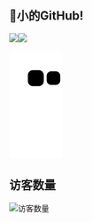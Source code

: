 ##  🤯小的GitHub!

<img align="" height="126px" src="https://github-readme-stats.vercel.app/api?username=linqiwanglqw&hide_title=true&hide_border=true&show_icons=true&include_all_commits=true&line_height=21&bg_color=0,D36A53,834E86&text_color=FFFFFF&icon_color=FFFFFF&locale=cn" /><img align="" height="126px" src="https://github-readme-stats.vercel.app/api/top-langs/?username=linqiwanglqw&hide_title=true&hide_border=true&layout=compact&bg_color=0,834E86,1E90FF&icon_color=FFFFFF&text_color=FFFFFF&locale=cn" />

![](https://raw.githubusercontent.com/linqiwanglqw/linqiwanglqw/main/assets/github-contribution-grid-snake.svg)



## 访客数量  

<img align='center' src="https://profile-counter.glitch.me/wxyShine/count.svg" alt="访客数量"/>

<!---
linqiwanglqw/linqiwanglqw is a ✨ special ✨ repository because its `README.md` (this file) appears on your GitHub profile.
You can click the Preview link to take a look at your changes.
--->

